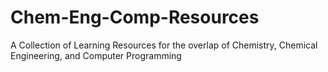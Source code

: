 # Chem-Eng-Comp-Resources
A Collection of Learning Resources for the overlap of Chemistry, Chemical Engineering, and Computer Programming
